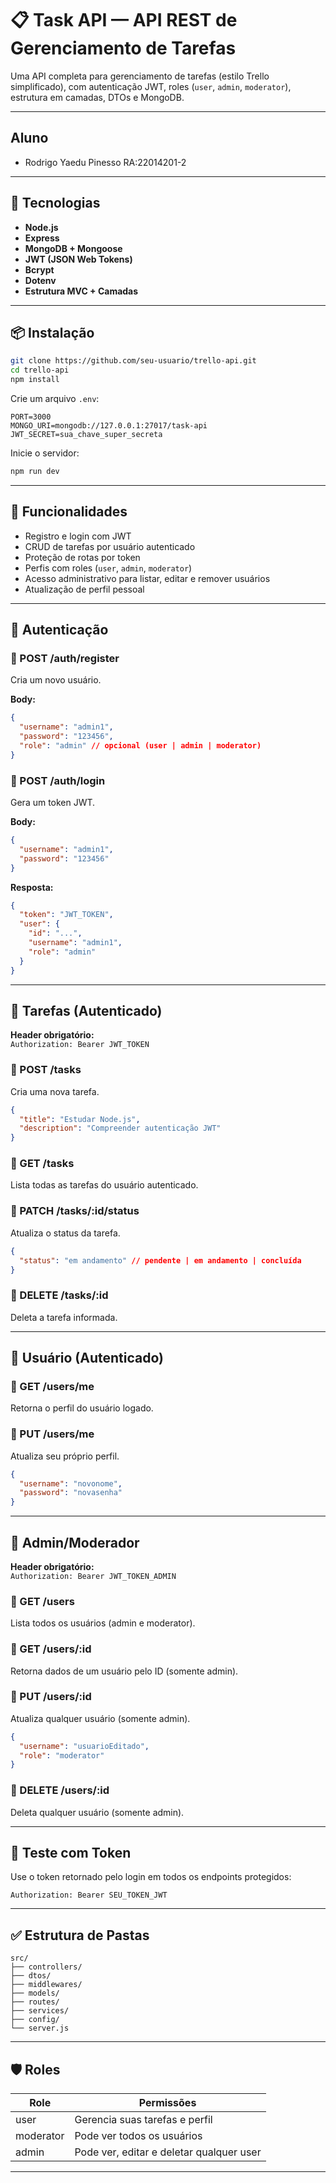 
# 📋 Task API — API REST de Gerenciamento de Tarefas

Uma API completa para gerenciamento de tarefas (estilo Trello simplificado), com autenticação JWT, roles (`user`, `admin`, `moderator`), estrutura em camadas, DTOs e MongoDB.

---
## Aluno
- Rodrigo Yaedu Pinesso RA:22014201-2
---
## 🚀 Tecnologias

- **Node.js**
- **Express**
- **MongoDB + Mongoose**
- **JWT (JSON Web Tokens)**
- **Bcrypt**
- **Dotenv**
- **Estrutura MVC + Camadas**

---

## 📦 Instalação

```bash
git clone https://github.com/seu-usuario/trello-api.git
cd trello-api
npm install
```

Crie um arquivo `.env`:

```env
PORT=3000
MONGO_URI=mongodb://127.0.0.1:27017/task-api
JWT_SECRET=sua_chave_super_secreta
```

Inicie o servidor:

```bash
npm run dev
```

---

## 📌 Funcionalidades

- Registro e login com JWT
- CRUD de tarefas por usuário autenticado
- Proteção de rotas por token
- Perfis com roles (`user`, `admin`, `moderator`)
- Acesso administrativo para listar, editar e remover usuários
- Atualização de perfil pessoal

---

## 🔐 Autenticação

### 📍 POST /auth/register

Cria um novo usuário.

**Body:**

```json
{
  "username": "admin1",
  "password": "123456",
  "role": "admin" // opcional (user | admin | moderator)
}
```

### 📍 POST /auth/login

Gera um token JWT.

**Body:**

```json
{
  "username": "admin1",
  "password": "123456"
}
```

**Resposta:**

```json
{
  "token": "JWT_TOKEN",
  "user": {
    "id": "...",
    "username": "admin1",
    "role": "admin"
  }
}
```

---

## 📝 Tarefas (Autenticado)

**Header obrigatório:**  
`Authorization: Bearer JWT_TOKEN`

### 📍 POST /tasks

Cria uma nova tarefa.

```json
{
  "title": "Estudar Node.js",
  "description": "Compreender autenticação JWT"
}
```

### 📍 GET /tasks

Lista todas as tarefas do usuário autenticado.

### 📍 PATCH /tasks/:id/status

Atualiza o status da tarefa.

```json
{
  "status": "em andamento" // pendente | em andamento | concluída
}
```

### 📍 DELETE /tasks/:id

Deleta a tarefa informada.

---

## 👤 Usuário (Autenticado)

### 📍 GET /users/me

Retorna o perfil do usuário logado.

### 📍 PUT /users/me

Atualiza seu próprio perfil.

```json
{
  "username": "novonome",
  "password": "novasenha"
}
```

---

## 🔐 Admin/Moderador

**Header obrigatório:**  
`Authorization: Bearer JWT_TOKEN_ADMIN`

### 📍 GET /users

Lista todos os usuários (admin e moderator).

### 📍 GET /users/:id

Retorna dados de um usuário pelo ID (somente admin).

### 📍 PUT /users/:id

Atualiza qualquer usuário (somente admin).

```json
{
  "username": "usuarioEditado",
  "role": "moderator"
}
```

### 📍 DELETE /users/:id

Deleta qualquer usuário (somente admin).

---

## 🧪 Teste com Token

Use o token retornado pelo login em todos os endpoints protegidos:

```
Authorization: Bearer SEU_TOKEN_JWT
```

---

## ✅ Estrutura de Pastas

```
src/
├── controllers/
├── dtos/
├── middlewares/
├── models/
├── routes/
├── services/
├── config/
└── server.js
```

---

## 🛡️ Roles

| Role       | Permissões                              |
|------------|------------------------------------------|
| user       | Gerencia suas tarefas e perfil           |
| moderator  | Pode ver todos os usuários               |
| admin      | Pode ver, editar e deletar qualquer user |

---

